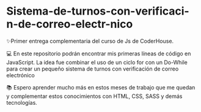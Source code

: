 # Sistema-de-turnos-con-verificaci-n-de-correo-electr-nico
✨Primer entrega complementaria del curso de Js de CoderHouse.

<p> 💻  En este repositorio podrán encontrar mis primeras líneas de código en JavaScript. La idea fue combinar el uso de un ciclo for con un Do-While para crear un pequeño sistema de turnos con verificación de correo electrónico
<p>

<p>📚   Espero aprender mucho más en estos meses de trabajo que me quedan y complementar estos conocimientos con HTML, CSS, SASS y demás tecnologías.<p>
